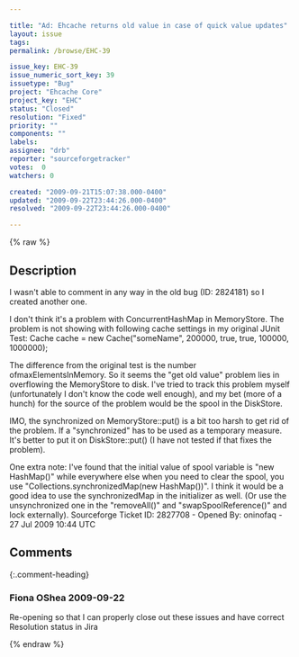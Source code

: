 ```yaml
---

title: "Ad: Ehcache returns old value in case of quick value updates"
layout: issue
tags: 
permalink: /browse/EHC-39

issue_key: EHC-39
issue_numeric_sort_key: 39
issuetype: "Bug"
project: "Ehcache Core"
project_key: "EHC"
status: "Closed"
resolution: "Fixed"
priority: ""
components: ""
labels: 
assignee: "drb"
reporter: "sourceforgetracker"
votes:  0
watchers: 0

created: "2009-09-21T15:07:38.000-0400"
updated: "2009-09-22T23:44:26.000-0400"
resolved: "2009-09-22T23:44:26.000-0400"

---
```




{% raw %}



## Description

<div markdown="1" class="description">

I wasn't able to comment in any way in the old bug (ID: 2824181) so I created another one.

I don't think it's a problem with ConcurrentHashMap in MemoryStore.
The problem is not showing with following cache settings in my original JUnit Test:
        Cache cache = new Cache("someName", 200000, true, true, 100000, 1000000);

The difference from the original test is the number ofmaxElementsInMemory. So it seems the "get old value" problem lies in overflowing the MemoryStore to disk. I've tried to track this problem myself (unfortunately I don't know the code well enough), and my bet (more of a hunch) for the source of the problem would be the spool in the DiskStore.

IMO, the synchronized on MemoryStore::put() is a bit too harsh to get rid of the problem. If a "synchronized" has to be used as a temporary measure. It's better to put it on DiskStore::put() (I have not tested if that fixes the problem).

One extra note:
I've found that the initial value of spool variable is "new HashMap()" while everywhere else when you need to clear the spool, you use "Collections.synchronizedMap(new HashMap())". I think it would be a good idea to use the synchronizedMap in the initializer as well. (Or use the unsynchronized one in the "removeAll()" and "swapSpoolReference()" and lock externally).
Sourceforge Ticket ID: 2827708 - Opened By: oninofaq - 27 Jul 2009 10:44 UTC

</div>

## Comments


{:.comment-heading}
### **Fiona OShea** <span class="date">2009-09-22</span>

<div markdown="1" class="comment">

Re-opening so that I can properly close out these issues and have correct Resolution status in Jira

</div>



{% endraw %}
